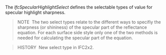 ﻿The _IfcSpecularHighlightSelect_ defines the selectable types of value for specular highlight sharpness.

> NOTE&nbsp; The two select types relate to the different ways to specifiy the sharpness (or shininess) of the specular part of the reflectance equation. For each surface side style only one of the two methods is needed for calculating the specular part of the equation.

> HISTORY&nbsp; New select type in IFC2x2.